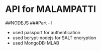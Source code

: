 # API for MALAMPATTI

##NODEJS 
###Part - I
- used passport for authentication
- used bcrypt-nodejs for SALT encryption
- used MongoDB-MLAB
